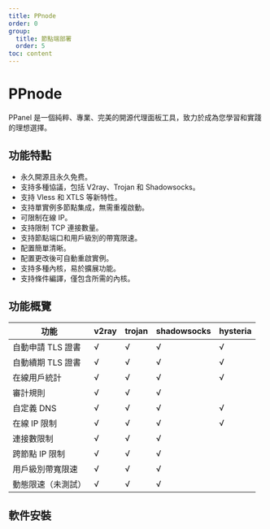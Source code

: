```yaml
---
title: PPnode
order: 0
group: 
  title: 節點端部署
  order: 5
toc: content
---
```


# PPnode

PPanel 是一個純粹、專業、完美的開源代理面板工具，致力於成為您學習和實踐的理想選擇。

## 功能特點

- 永久開源且永久免费。
- 支持多種協議，包括 V2ray、Trojan 和 Shadowsocks。
- 支持 Vless 和 XTLS 等新特性。
- 支持單實例多節點集成，無需重複啟動。
- 可限制在線 IP。
- 支持限制 TCP 連接數量。
- 支持節點端口和用戶級別的帶寬限速。
- 配置簡單清晰。
- 配置更改後可自動重啟實例。
- 支持多種內核，易於擴展功能。
- 支持條件編譯，僅包含所需的內核。

## 功能概覽

| 功能          | v2ray | trojan | shadowsocks | hysteria |
| ----------- | ----- | ------ | ----------- | -------- |
| 自動申請 TLS 證書 | √     | √      | √           | √        |
| 自動續期 TLS 證書 | √     | √      | √           | √        |
| 在線用戶統計      | √     | √      | √           | √        |
| 審計規則        | √     | √      | √           |          |
| 自定義 DNS     | √     | √      | √           | √        |
| 在線 IP 限制    | √     | √      | √           | √        |
| 連接數限制       | √     | √      | √           |          |
| 跨節點 IP 限制   | √     | √      | √           |          |
| 用戶級別帶寬限速    | √     | √      | √           |          |
| 動態限速（未測試）   | √     | √      | √           |          |

## 軟件安裝

